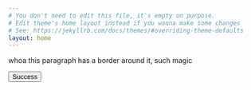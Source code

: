 ```yaml
---
# You don't need to edit this file, it's empty on purpose.
# Edit theme's home layout instead if you wanna make some changes
# See: https://jekyllrb.com/docs/themes/#overriding-theme-defaults
layout: home
---
```


<style type="text/css">
  {% include bootstrap/css/bootstrap.min.css %}
</style>

whoa this paragraph has a border around it, such magic



<!-- Indicates a successful or positive action -->
<button type="button" class="btn btn-success">Success</button>
